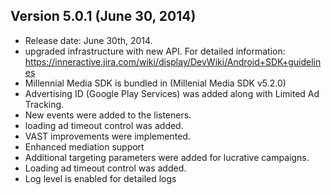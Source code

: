 ## Version 5.0.1 (June 30, 2014)
- Release date: June 30th, 2014.
- upgraded infrastructure with new API. For detailed information: https://inneractive.jira.com/wiki/display/DevWiki/Android+SDK+guidelines
- Millennial Media SDK is bundled in (Millenial Media SDK v5.2.0)
- Advertising ID (Google Play Services) was added along with Limited Ad Tracking.
- New events were added to the listeners.
- loading ad timeout control was added.
- VAST improvements were implemented.
- Enhanced mediation support
- Additional targeting parameters were added for lucrative campaigns.
- Loading ad timeout control was added.
- Log level is enabled for detailed logs


